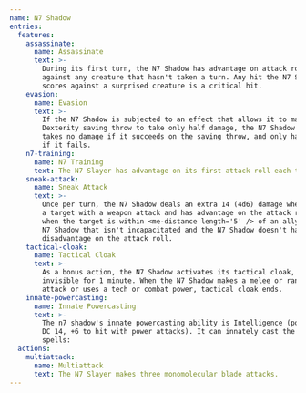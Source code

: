 ```yaml
---
name: N7 Shadow
entries:
  features:
    assassinate:
      name: Assassinate
      text: >-
        During its first turn, the N7 Shadow has advantage on attack rolls
        against any creature that hasn't taken a turn. Any hit the N7 Shadow
        scores against a surprised creature is a critical hit.
    evasion:
      name: Evasion
      text: >-
        If the N7 Shadow is subjected to an effect that allows it to make a
        Dexterity saving throw to take only half damage, the N7 Shadow instead
        takes no damage if it succeeds on the saving throw, and only half damage
        if it fails.
    n7-training:
      name: N7 Training
      text: The N7 Slayer has advantage on its first attack roll each turn.
    sneak-attack:
      name: Sneak Attack
      text: >-
        Once per turn, the N7 Shadow deals an extra 14 (4d6) damage when it hits
        a target with a weapon attack and has advantage on the attack roll, or
        when the target is within <me-distance length='5' /> of an ally of the
        N7 Shadow that isn't incapacitated and the N7 Shadow doesn't have
        disadvantage on the attack roll.
    tactical-cloak:
      name: Tactical Cloak
      text: >-
        As a bonus action, the N7 Shadow activates its tactical cloak, becoming
        invisible for 1 minute. When the N7 Shadow makes a melee or ranged
        attack or uses a tech or combat power, tactical cloak ends.
    innate-powercasting:
      name: Innate Powercasting
      text: >-
        The n7 shadow's innate powercasting ability is Intelligence (power save
        DC 14, +6 to hit with power attacks). It can innately cast the following
        spells:
  actions:
    multiattack:
      name: Multiattack
      text: The N7 Slayer makes three monomolecular blade attacks.
---
```

